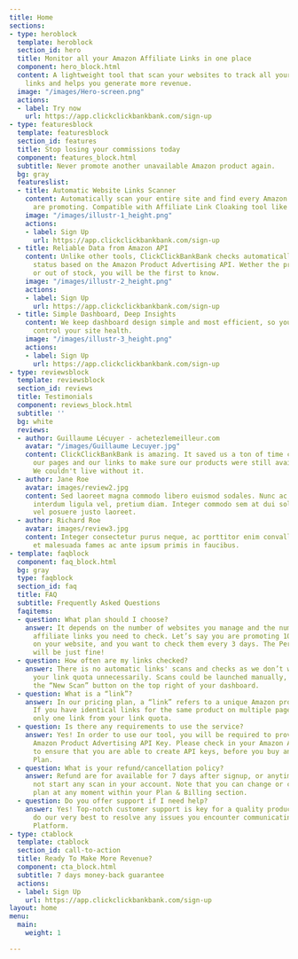 ```yaml
---
title: Home
sections:
- type: heroblock
  template: heroblock
  section_id: hero
  title: Monitor all your Amazon Affiliate Links in one place
  component: hero_block.html
  content: A lightweight tool that scan your websites to track all your Amazon product's
    links and helps you generate more revenue.
  image: "/images/Hero-screen.png"
  actions:
  - label: Try now
    url: https://app.clickclickbankbank.com/sign-up
- type: featuresblock
  template: featuresblock
  section_id: features
  title: Stop losing your commissions today
  component: features_block.html
  subtitle: Never promote another unavailable Amazon product again.
  bg: gray
  featureslist:
  - title: Automatic Website Links Scanner
    content: Automatically scan your entire site and find every Amazon product you
      are promoting. Compatible with Affiliate Link Cloaking tool like AAWP or EasyAzon.
    image: "/images/illustr-1_height.png"
    actions:
    - label: Sign Up
      url: https://app.clickclickbankbank.com/sign-up
  - title: Reliable Data from Amazon API
    content: Unlike other tools, ClickClickBankBank checks automatically every product
      status based on the Amazon Product Advertising API. Wether the product is unavailable
      or out of stock, you will be the first to know.
    image: "/images/illustr-2_height.png"
    actions:
    - label: Sign Up
      url: https://app.clickclickbankbank.com/sign-up
  - title: Simple Dashboard, Deep Insights
    content: We keep dashboard design simple and most efficient, so you can quickly
      control your site health.
    image: "/images/illustr-3_height.png"
    actions:
    - label: Sign Up
      url: https://app.clickclickbankbank.com/sign-up
- type: reviewsblock
  template: reviewsblock
  section_id: reviews
  title: Testimonials
  component: reviews_block.html
  subtitle: ''
  bg: white
  reviews:
  - author: Guillaume Lécuyer - achetezlemeilleur.com
    avatar: "/images/Guillaume Lecuyer.jpg"
    content: ClickClickBankBank is amazing. It saved us a ton of time checking all
      our pages and our links to make sure our products were still available or relevant.
      We couldn't live without it.
  - author: Jane Roe
    avatar: images/review2.jpg
    content: Sed laoreet magna commodo libero euismod sodales. Nunc ac libero convallis,
      interdum ligula vel, pretium diam. Integer commodo sem at dui sollicitudin,
      vel posuere justo laoreet.
  - author: Richard Roe
    avatar: images/review3.jpg
    content: Integer consectetur purus neque, ac porttitor enim convallis vitae. Interdum
      et malesuada fames ac ante ipsum primis in faucibus.
- template: faqblock
  component: faq_block.html
  bg: gray
  type: faqblock
  section_id: faq
  title: FAQ
  subtitle: Frequently Asked Questions
  faqitems:
  - question: What plan should I choose?
    answer: It depends on the number of websites you manage and the number of Amazon
      affiliate links you need to check. Let’s say you are promoting 100 Amazon products
      on your website, and you want to check them every 3 days. The Personal plan
      will be just fine!
  - question: How often are my links checked?
    answer: There is no automatic links' scans and checks as we don’t want to use
      your link quota unnecessarily. Scans could be launched manually, clicking on
      the “New Scan” button on the top right of your dashboard.
  - question: What is a “link”?
    answer: In our pricing plan, a “link” refers to a unique Amazon product link.
      If you have identical links for the same product on multiple page, we will deduct
      only one link from your link quota.
  - question: Is there any requirements to use the service?
    answer: Yes! In order to use our tool, you will be required to provide your official
      Amazon Product Advertising API Key. Please check in your Amazon Affiliate Account
      to ensure that you are able to create API keys, before you buy any ClickClickBankBank
      Plan.
  - question: What is your refund/cancellation policy?
    answer: Refund are for available for 7 days after signup, or anytime if you did
      not start any scan in your account. Note that you can change or cancel your
      plan at any moment within your Plan & Billing section.
  - question: Do you offer support if I need help?
    answer: Yes! Top-notch customer support is key for a quality product, so we’ll
      do our very best to resolve any issues you encounter communicating via our Support
      Platform.
- type: ctablock
  template: ctablock
  section_id: call-to-action
  title: Ready To Make More Revenue?
  component: cta_block.html
  subtitle: 7 days money-back guarantee
  actions:
  - label: Sign Up
    url: https://app.clickclickbankbank.com/sign-up
layout: home
menu:
  main:
    weight: 1

---
```

